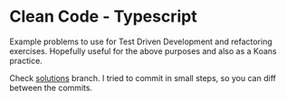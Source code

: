 # Clean Code - Typescript

Example problems to use for Test Driven Development and refactoring exercises. Hopefully useful for the above purposes and also as a Koans practice.

Check [solutions](https://github.com/pslusarz/clean-code-typescript/tree/solutions) branch. I tried to commit in small steps, so you can diff between the commits.
